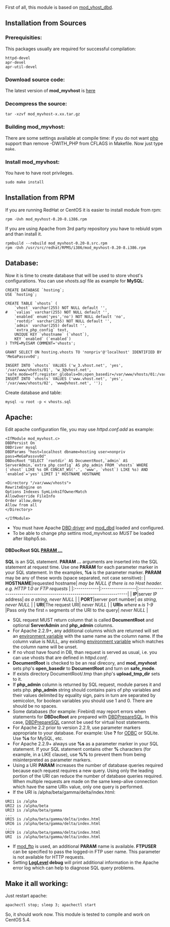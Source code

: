 First of all, this module is based on [mod\_vhost\_dbd](http://code.google.com/p/dbd-modules).

## Installation from Sources ##

### Prerequisities: ###
This packages usually are required for successful compilation:
```
httpd-devel
apr-devel
apr-util-devel
```

### Download source code: ###
The latest version of **mod\_myvhost** is [here](http://code.google.com/p/mod-myvhost/downloads/list/)

### Decompress the source: ###
```
tar -xzvf mod_myvhost-x.xx.tar.gz
```

### Building mod\_myvhost: ###
There are some settings available at compile time: if you do not want [php](http://www.php.net/) support than remove -DWITH\_PHP from CFLAGS in Makefile.
Now just type `make`.

### Install mod\_myvhost: ###
You have to have root privileges.
```
sudo make install
```

## Installation from RPM ##
If you are running RedHat or CentOS it is easier to install module from rpm:
```
rpm -Uvh mod_myvhost-0.20-8.i386.rpm
```

If you are using Apache from 3rd party repository you have to rebiuld srpm and than install it.
```
rpmbuild --rebuild mod_myvhost-0.20-8.src.rpm
rpm -Uvh /usr/src/redhat/RPMS/i386/mod_myvhost-0.20-8.i386.rpm
```

## Database: ##
Now it is time to create database that will be used to store vhost's configurations. You can use _vhosts.sql_ file as example for **MySQL**:
```
CREATE DATABASE `hosting`;
USE `hosting`;

CREATE TABLE `vhosts` (
    `vhost` varchar(255) NOT NULL default '',
#   `valias` varchar(255) NOT NULL default '',
    `enabled` enum('yes','no') NOT NULL default 'no',
    `rootdir` varchar(255) NOT NULL default '',
    `admin` varchar(255) default '',
    `extra_php_config` text,
    UNIQUE KEY `vhostname` (`vhost`),
    KEY `enabled` (`enabled`)
) TYPE=MyISAM COMMENT='vhosts';

GRANT SELECT ON hosting.vhosts TO 'nonpriv'@'localhost' IDENTIFIED BY 'MeGaPassvv0d';

INSERT INTO `vhosts` VALUES ('w_3.vhost.net', 'yes', '/var/www/vhosts/01', 'w_3@vhost.net', 'safe_mode=off;register_globals=On;open_basedir=/var/www/vhosts/01:/var/www/vhosts/share/pear;');
INSERT INTO `vhosts` VALUES ('www.vhost.net', 'yes', '/var/www/vhosts/02', 'www@vhost.net', '');
```

Create database and table:
```
mysql -u root -p < vhosts.sql
```

## Apache: ##
Edit apache configuration file, you may use _httpd.conf.add_ as example:

```
<IfModule mod_myvhost.c>
DBDPersist On
DBDriver mysql
DBDParams "host=localhost dbname=hosting user=nonpriv pass=MeGaPassvv0d"
DBDocRoot "SELECT `rootdir` AS DocumentRoot,`admin` AS ServerAdmin,`extra_php_config` AS php_admin FROM `vhosts` WHERE (`vhost` LIKE %s OR CONCAT_WS('.', 'www', `vhost`) LIKE %s) AND `enabled`='yes' LIMIT 1" HOSTNAME HOSTNAME

<Directory "/var/www/vhosts">
RewriteEngine on
Options Indexes SymLinksIfOwnerMatch
AllowOverride FileInfo
Order allow,deny
Allow from all
</Directory>

</IfModule>
```


  * You must have Apache [DBD driver](http://people.apache.org/~niq/dbd.html) and [mod\_dbd](http://httpd.apache.org/docs/2.3/mod/mod_dbd.html) loaded and configured.
  * To be able to change php settins mod\_myvhost.so _MUST_ be loaded after libphp5.so.

#### DBDocRoot    SQL    [PARAM ... ](.md) ####
**SQL** is an SQL statement.
**PARAM ...** arguments are inserted into the SQL statement at request time.  Use one **PARAM** for each parameter marker in your SQL statement.  In the examples, **%s** is the parameter marker.  **PARAM** may be any of these words (space separated, not case sensitive):
| **HOSTNAME**|requested hostname| _may be NULL if there is no Host header. e.g. HTTP 1.0 or FTP requests_ |
|:------------|:-----------------|:------------------------------------------------------------------------|
| **IP**|server IP address| _as a string, never NULL_ |
| **PORT**|server port number| _as string, never NULL_ |
| **URI**|The request URI| _never NULL_ |
| **URI`n`** _where_ **`n`** _is 1-9_ |Pass only the first `n` segments of the URI to the query| _never NULL_ |

  * SQL request MUST return column that is called **DocumentRoot** and optional **ServerAdmin** and **php\_admin** columns.
  * For Apache 2.2.9+, any additional columns which are returned will set an [environment variable](http://httpd.apache.org/docs/2.3/env.html) with the same name as the column name. If the column value is NULL, any existing [environment variable](http://httpd.apache.org/docs/2.3/env.html) which matches the column name will be unset.
  * If no vhost have found in DB, than request is served as usual, i.e. you can use vhosts that are defined in _httpd.conf_.
  * **DocumentRoot** is checked to be an real direcory, and **mod\_myvhost** sets php's **open\_basedir** to **DocumentRoot** and turn on **safe\_mode**.
  * If exists directory DocumentRoot/.tmp than php's **upload\_tmp\_dir** sets to it.
  * If **php\_admin** column is returned by SQL request, module parses it and sets php. **php\_admin** string should contains pairs of php variables and their values delimited by equality sign, pairs in turn are separated by semicolon, for boolean variables you should use 1 and 0. There are should be no spaces.
  * Some databases (for example: Firebird) may report errors when statements for **DBDocRoot** are prepared with [DBDPrepareSQL](http://httpd.apache.org/docs/2.3/mod/mod_dbd.html#dbdpreparesql). In this case, [DBDPrepareSQL](http://httpd.apache.org/docs/2.3/mod/mod_dbd.html#dbdpreparesql) cannot be used for virtual host statements.
  * For Apache 2.2 prior to version 2.2.9, use parameter markers appropriate to your database.  For example: Use **?** for [ODBC](http://odbc-dbd.googlecode.com/) or SQLite.  Use **%s** for MySQL, etc.
  * For Apache 2.2.9+ always use **%s** as a parameter marker in your SQL statement.  If your SQL statement contains other **%** characters (for example, in a LIKE clause), use **%%** to prevent them from being misinterpreted as parameter markers.
  * Using a URI **PARAM** increases the number of database queries required because each request requires a new query. Using only the leading portion of the URI can reduce the number of database queries required. When multiple requests are made on the same keep-alive connection which have the same URI`n` value, only one query is performed.
  * If the URI is /alpha/beta/gamma/delta/index.html:
```
URI1 is /alpha
URI2 is /alpha/beta
URI3 is /alpha/beta/gamma
...
URI5 is /alpha/beta/gamma/delta/index.html
URI6 is /alpha/beta/gamma/delta/index.html
...
URI9 is /alpha/beta/gamma/delta/index.html
URI  is /alpha/beta/gamma/delta/index.html
```
  * If [mod\_ftp](http://httpd.apache.org/modules/) is used, an additional **PARAM** name is available. **FTPUSER** can be specified to pass the logged-in FTP user name. This parameter is not available for HTTP requests.
  * Setting **[LogLevel](http://httpd.apache.org/docs/2.3/mod/core.html#loglevel) debug** will print additional information in the Apache error log which can help to diagnose SQL query problems.

## Make it all working: ##
Just restart apache:
```
apachectl stop; sleep 3; apachectl start
```
So, it should work now.
This module is tested to compile and work on CentOS 5.4.